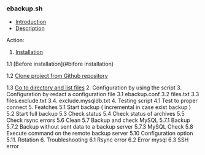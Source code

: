 
### ebackup.sh 

- [Introduction](#introduction)
- [Description](#description)

Action:
1. [Installation](#installation)

1.1 [Before installation](#bifore installation)

1.2 [Clone project from Github repository](#)

1.3 [Go to directory and list files](#)
2. Configuration by using the script
3. Configuration by redact a configuration file
3.1 ebackup.conf
3.2 files.txt 
3.3 files.exclude.txt 
3.4. exclude.mysqldb.txt 
           4. Testing script
4.1 Test to proper connect
           5. Featches 
5.1 Start backup  ( incremental in case exist backup )
5.2 Start full backup
5.3 Check status
5.4 Check status of archives
5.5 Check rsync errors
5.6 Clean
5.7 Backup and check MySQL
5.7.1 Backup
5.7.2 Backup without sent data to a backup server 
5.7.3 MySQL Check
                     5.8 Execute command on the remote backup server 
5.10 Configuration option 
5.11. Rotation 
6. Troubleshooting 
6.1 Rsync error
6.2 Error mysql
6.3 SSH error 
